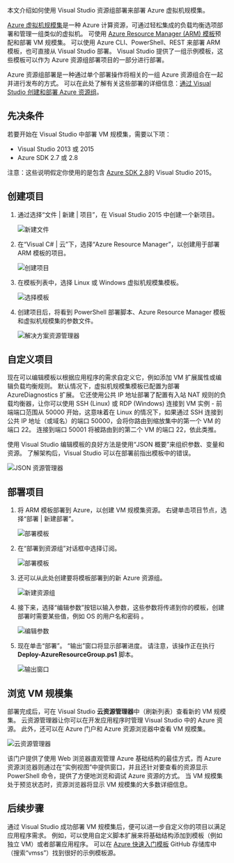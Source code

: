 本文介绍如何使用 Visual Studio 资源组部署来部署 Azure 虚拟机规模集。

[Azure 虚拟机规模集](https://azure.microsoft.com/blog/azure-vm-scale-sets-public-preview/)是一种 Azure 计算资源，可通过轻松集成的负载均衡选项部署和管理一组类似的虚拟机。 可使用 [Azure Resource Manager (ARM) 模板](https://github.com/Azure/azure-quickstart-templates)预配和部署 VM 规模集。 可以使用 Azure CLI、PowerShell、REST 来部署 ARM 模板，也可直接从 Visual Studio 部署。 Visual Studio 提供了一组示例模板，这些模板可以作为 Azure 资源组部署项目的一部分进行部署。

Azure 资源组部署是一种通过单个部署操作将相关的一组 Azure 资源组合在一起并进行发布的方式。 可以在此处了解有关这些部署的详细信息：[通过 Visual Studio 创建和部署 Azure 资源组](../articles/vs-azure-tools-resource-groups-deployment-projects-create-deploy.md)。

## <a name="pre-requisites"></a>先决条件
若要开始在 Visual Studio 中部署 VM 规模集，需要以下项：

* Visual Studio 2013 或 2015
* Azure SDK 2.7 或 2.8

注意：这些说明假定你使用的是包含 [Azure SDK 2.8](https://azure.microsoft.com/blog/announcing-the-azure-sdk-2-8-for-net/)的 Visual Studio 2015。

## <a name="creating-a-project"></a>创建项目
1. 通过选择“文件 | 新建 | 项目”，在 Visual Studio 2015 中创建一个新项目。

    ![新建文件][file_new]
2. 在“Visual C# | 云”下，选择“Azure Resource Manager”，以创建用于部署 ARM 模板的项目。

    ![创建项目][create_project]
3. 在模板列表中，选择 Linux 或 Windows 虚拟机规模集模板。

   ![选择模板][select_Template]
4. 创建项目后，将看到 PowerShell 部署脚本、Azure Resource Manager 模板和虚拟机规模集的参数文件。

    ![解决方案资源管理器][solution_explorer]

## <a name="customize-your-project"></a>自定义项目
现在可以编辑模板以根据应用程序的需求自定义它，例如添加 VM 扩展属性或编辑负载均衡规则。 默认情况下，虚拟机规模集模板已配置为部署 AzureDiagnostics 扩展。 它还使用公共 IP 地址部署了配置有入站 NAT 规则的负载均衡器，让你可以使用 SSH (Linux) 或 RDP (Windows) 连接到 VM 实例 - 前端端口范围从 50000 开始，这意味着在 Linux 的情况下，如果通过 SSH 连接到公共 IP 地址（或域名）的端口 50000，会将你路由到缩放集中的第一个 VM 的端口 22。 连接到端口 50001 将被路由到的第二个 VM 的端口 22，依此类推。

 使用 Visual Studio 编辑模板的良好方法是使用“JSON 概要”来组织参数、变量和资源。 了解架构后，Visual Studio 可以在部署前指出模板中的错误。

![JSON 资源管理器][json_explorer]

## <a name="deploy-the-project"></a>部署项目
1. 将 ARM 模板部署到 Azure，以创建 VM 规模集资源。 右键单击项目节点，选择“部署 | 新建部署”。

    ![部署模板][5deploy_Template]
2. 在“部署到资源组”对话框中选择订阅。

    ![部署模板][6deploy_Template]
3. 还可以从此处创建要将模板部署到的新 Azure 资源组。

    ![新建资源组][new_resource]
4. 接下来，选择“编辑参数”按钮以输入参数，这些参数将传递到你的模板，创建部署时需要某些值，例如 OS 的用户名和密码  。

    ![编辑参数][edit_parameters]
5. 现在单击“部署”。 “输出”窗口将显示部署进度。 请注意，该操作正在执行 **Deploy-AzureResourceGroup.ps1** 脚本。

   ![输出窗口][output_window]

## <a name="exploring-your-vm-scale-set"></a>浏览 VM 规模集
部署完成后，可在 Visual Studio **云资源管理器**中（刷新列表）查看新的 VM 规模集。 云资源管理器让你可以在开发应用程序时管理 Visual Studio 中的 Azure 资源。 此外，还可以在 Azure 门户和 Azure 资源浏览器中查看 VM 规模集。

![云资源管理器][cloud_explorer]

 该门户提供了使用 Web 浏览器直观管理 Azure 基础结构的最佳方式，而 Azure 资源浏览器则通过在“实例视图”中提供窗口，并且还针对要查看的资源显示 PowerShell 命令，提供了方便地浏览和调试 Azure 资源的方式。 当 VM 规模集处于预览状态时，资源浏览器将显示 VM 规模集的大多数详细信息。

## <a name="next-steps"></a>后续步骤
通过 Visual Studio 成功部署 VM 规模集后，便可以进一步自定义你的项目以满足应用程序需求。 例如，可以使用自定义脚本扩展来将基础结构添加到模板（例如独立 VM）或者部署应用程序。 可以在 [Azure 快速入门模板](https://github.com/Azure/azure-quickstart-templates) GitHub 存储库中（搜索“vmss”）找到很好的示例模板源。

[file_new]: ./media/virtual-machines-common-scale-sets-visual-studio/1-FileNew.png
[create_project]: ./media/virtual-machines-common-scale-sets-visual-studio/2-CreateProject.png
[select_Template]: ./media/virtual-machines-common-scale-sets-visual-studio/3b-SelectTemplateLin.png
[solution_explorer]: ./media/virtual-machines-common-scale-sets-visual-studio/4-SolutionExplorer.png
[json_explorer]: ./media/virtual-machines-common-scale-sets-visual-studio/10-JsonExplorer.png
[5deploy_Template]: ./media/virtual-machines-common-scale-sets-visual-studio/5-DeployTemplate.png
[6deploy_Template]: ./media/virtual-machines-common-scale-sets-visual-studio/6-DeployTemplate.png
[new_resource]: ./media/virtual-machines-common-scale-sets-visual-studio/7-NewResourceGroup.png
[edit_parameters]: ./media/virtual-machines-common-scale-sets-visual-studio/8-EditParameter.png
[output_window]: ./media/virtual-machines-common-scale-sets-visual-studio/9-Output.png
[cloud_explorer]: ./media/virtual-machines-common-scale-sets-visual-studio/12-CloudExplorer.png